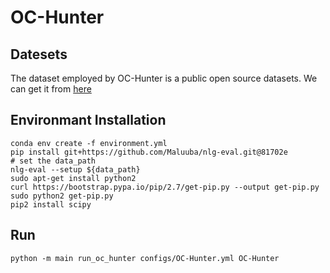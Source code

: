 # OC-Hunter

## Datesets
The dataset employed by OC-Hunter is a public open source datasets. We can get it from [here](./https://drive.google.com/drive/folders/1FKhZTQzkj-QpTdPE9f_L9Gn_pFP_EdBi)

## Environmant Installation
```
conda env create -f environment.yml
pip install git+https://github.com/Maluuba/nlg-eval.git@81702e
# set the data_path
nlg-eval --setup ${data_path}
sudo apt-get install python2
curl https://bootstrap.pypa.io/pip/2.7/get-pip.py --output get-pip.py
sudo python2 get-pip.py
pip2 install scipy
```
## Run 
```
python -m main run_oc_hunter configs/OC-Hunter.yml OC-Hunter
```
